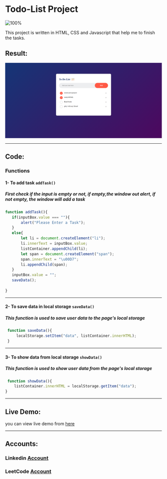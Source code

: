 # Todo-List Project

![100%](https://progress-bar.dev/100/?title=Done)

This project is written in HTML, CSS and Javascript that help me to finish the tasks.

## Result:

![img](./images/project-1.png)

------

## Code:
### Functions
#### 1- To add task `addTask()`
##### First check if the input is empty or not, if empty,the window out alert, if not empty, the window will add a task
 ```javascript
 function addTask(){
    if(inputBox.value === ""){
        alert("Please Enter a Task");
    }
    else{
        let li = document.createElement("li");
        li.innerText = inputBox.value;
        listContainer.appendChild(li);
        let span = document.createElement("span");
        span.innerText = "\u00D7";
        li.appendChild(span);
    }
    inputBox.value = "";
    saveData();

}
```
------
#### 2- To save data in local storage `saveData()`
##### This function is used to save user data to the page's local storage
```javascript
 function saveData(){
     localStorage.setItem("data", listContainer.innerHTML);
 }
```
------
#### 3- To show data from local storage `showData()`
##### This function is used to show user data from the page's local storage
```javascript
 function showData(){
    listContainer.innerHTML = localStorage.getItem("data");
}
```
------

## Live Demo:

you can view live demo from [here](https://mahmoud128.github.io/Todo-list/)

------
## Accounts:
### Linkedin [Account](https://www.linkedin.com/in/mahmoud-khaleel-78932a1b5/)
### LeetCode [Account](https://leetcode.com/mahmoud_khaleel/)
